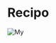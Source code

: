 # Recipo

![My](https://user-images.githubusercontent.com/72864817/147345971-d8d97d8e-2889-480f-93d7-83f0b96fbfc4.png)
